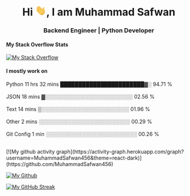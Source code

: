 <h1 align="center">Hi <img src="https://raw.githubusercontent.com/ABSphreak/ABSphreak/master/gifs/Hi.gif" width="30px">, I am Muhammad Safwan</h1>
<h3 align="center">Backend Engineer | Python Developer </h3>

<h4>My Stack Overflow Stats</h4>

[![My Stack Overflow](https://github-readme-stackoverflow.vercel.app/?userID=7874693&layout=compact&theme=dark)](https://stackoverflow.com/users/7874693/muhammad-safwan)


<h4>I mostly work on</h4>
<!--START_SECTION:waka-->

Python       11 hrs 32 mins  ███████████████████████▓░   94.71 % 
<br><br>
JSON         18 mins         ▓░░░░░░░░░░░░░░░░░░░░░░░░   02.56 % 
<br><br>
Text         14 mins         ▒░░░░░░░░░░░░░░░░░░░░░░░░   01.96 % 
<br><br>
Other        2 mins          ░░░░░░░░░░░░░░░░░░░░░░░░░   00.29 % 
<br><br>
Git Config   1 min           ░░░░░░░░░░░░░░░░░░░░░░░░░   00.26 % 

<!--END_SECTION:waka-->



<br>
[![My github activity graph](https://activity-graph.herokuapp.com/graph?username=MuhammadSafwan456&theme=react-dark)](https://github.com/MuhammadSafwan456)


[![My Github](https://github-readme-stats.vercel.app/api?username=MuhammadSafwan456&show_icons=true&count_private=true&hide=issues&theme=tokyonight&include_all_commits=true)](https://github.com/MuhammadSafwan456)


[![My GitHub Streak](https://github-readme-streak-stats.herokuapp.com/?user=MuhammadSafwan456&theme=tokyonight)](https://github.com/MuhammadSafwan456)


<!--
**MuhammadSafwan456/MuhammadSafwan456** is a ✨ _special_ ✨ repository because its `README.md` (this file) appears on your GitHub profile.

Here are some ideas to get you started:

- 🔭 I’m currently working on ...
- 🌱 I’m currently learning ...
- 👯 I’m looking to collaborate on ...
- 🤔 I’m looking for help with ...
- 💬 Ask me about ...
- 📫 How to reach me: ...
- 😄 Pronouns: ...
- ⚡ Fun fact: ...
-->
